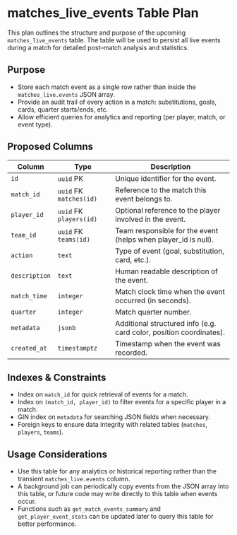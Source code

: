 # matches_live_events Table Plan

This plan outlines the structure and purpose of the upcoming `matches_live_events` table. The table will be used to persist all live events during a match for detailed post–match analysis and statistics.

## Purpose
- Store each match event as a single row rather than inside the `matches_live.events` JSON array.
- Provide an audit trail of every action in a match: substitutions, goals, cards, quarter starts/ends, etc.
- Allow efficient queries for analytics and reporting (per player, match, or event type).

## Proposed Columns
| Column         | Type                       | Description                                                            |
|---------------|---------------------------|------------------------------------------------------------------------|
| `id`          | `uuid` PK                 | Unique identifier for the event.                                       |
| `match_id`    | `uuid` FK `matches(id)`   | Reference to the match this event belongs to.                          |
| `player_id`   | `uuid` FK `players(id)`   | Optional reference to the player involved in the event.                |
| `team_id`     | `uuid` FK `teams(id)`     | Team responsible for the event (helps when player_id is null).         |
| `action`      | `text`                    | Type of event (goal, substitution, card, etc.).                        |
| `description` | `text`                    | Human readable description of the event.                               |
| `match_time`  | `integer`                 | Match clock time when the event occurred (in seconds).                 |
| `quarter`     | `integer`                 | Match quarter number.                                                  |
| `metadata`    | `jsonb`                   | Additional structured info (e.g. card color, position coordinates).    |
| `created_at`  | `timestamptz`             | Timestamp when the event was recorded.                                 |

## Indexes & Constraints
- Index on `match_id` for quick retrieval of events for a match.
- Index on `(match_id, player_id)` to filter events for a specific player in a match.
- GIN index on `metadata` for searching JSON fields when necessary.
- Foreign keys to ensure data integrity with related tables (`matches`, `players`, `teams`).

## Usage Considerations
- Use this table for any analytics or historical reporting rather than the transient `matches_live.events` column.
- A background job can periodically copy events from the JSON array into this table, or future code may write directly to this table when events occur.
- Functions such as `get_match_events_summary` and `get_player_event_stats` can be updated later to query this table for better performance.

